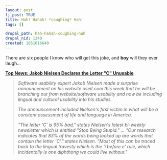 ```yaml
--- 
layout: post
lj_post: TRUE
title: Hah! Hahah! *coughing* Hah!
tags: []

drupal_path: hah-hahah-coughing-hah
drupal_nid: 1240
created: 1051616640
---
```

There are six people I know who will get this joke, and <b>boy</b> will they ever laugh...

<b><a href="http://news.unclesharky.com/showarticle.php?article=1101" target="_blank">Top News: Jakob Nielsen Declares the Letter "C" Unusable</a></b>

<blockquote><i>Software usability expert Jakob Nielsen made a surprise announcement on his website useit.com this week that he will be branching out from website/software usability and now be including lingual and cultural usability into his studies.

The announcement included Nielsen's first victim in what will be a constant assessment of life and language in America.

"The letter 'C' is 95% bad," states Nielsen's latest bi-weekly newsletter which is entitled "Stop Being Stupid."
...
"Our research indicates that 83% of the words being looked up are words that contain the letter 'C'." states Nielsen. "Most of this can be traced back to the lingual travesty which is the 'i before e' rule, which incidentally is one diphthong we could live without." </i></blockquote>
